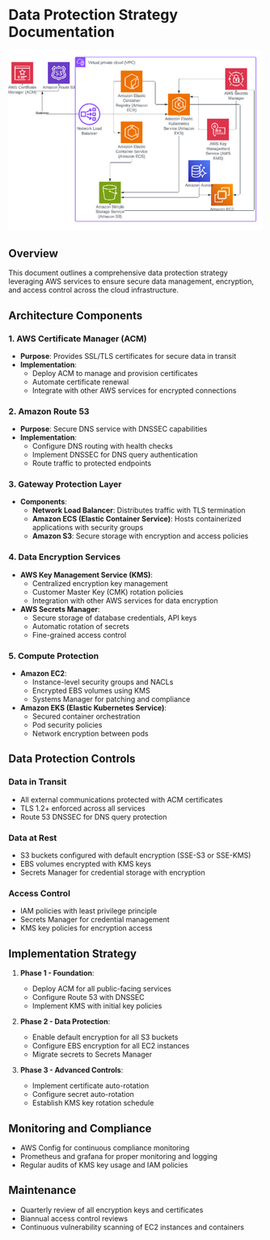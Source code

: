 # Data Protection Strategy Documentation

![AWS Data Protection Architecture](data-chart.png)


## Overview
This document outlines a comprehensive data protection strategy leveraging AWS services to ensure secure data management, encryption, and access control across the cloud infrastructure.

## Architecture Components

### 1. AWS Certificate Manager (ACM)
- **Purpose**: Provides SSL/TLS certificates for secure data in transit
- **Implementation**:
  - Deploy ACM to manage and provision certificates
  - Automate certificate renewal
  - Integrate with other AWS services for encrypted connections

### 2. Amazon Route 53
- **Purpose**: Secure DNS service with DNSSEC capabilities
- **Implementation**:
  - Configure DNS routing with health checks
  - Implement DNSSEC for DNS query authentication
  - Route traffic to protected endpoints

### 3. Gateway Protection Layer
- **Components**:
  - **Network Load Balancer**: Distributes traffic with TLS termination
  - **Amazon ECS (Elastic Container Service)**: Hosts containerized applications with security groups
  - **Amazon S3**: Secure storage with encryption and access policies

### 4. Data Encryption Services
- **AWS Key Management Service (KMS)**:
  - Centralized encryption key management
  - Customer Master Key (CMK) rotation policies
  - Integration with other AWS services for data encryption
- **AWS Secrets Manager**:
  - Secure storage of database credentials, API keys
  - Automatic rotation of secrets
  - Fine-grained access control

### 5. Compute Protection
- **Amazon EC2**:
  - Instance-level security groups and NACLs
  - Encrypted EBS volumes using KMS
  - Systems Manager for patching and compliance
- **Amazon EKS (Elastic Kubernetes Service)**:
  - Secured container orchestration
  - Pod security policies
  - Network encryption between pods

## Data Protection Controls

### Data in Transit
- All external communications protected with ACM certificates
- TLS 1.2+ enforced across all services
- Route 53 DNSSEC for DNS query protection

### Data at Rest
- S3 buckets configured with default encryption (SSE-S3 or SSE-KMS)
- EBS volumes encrypted with KMS keys
- Secrets Manager for credential storage with encryption

### Access Control
- IAM policies with least privilege principle
- Secrets Manager for credential management
- KMS key policies for encryption access

## Implementation Strategy

1. **Phase 1 - Foundation**:
   - Deploy ACM for all public-facing services
   - Configure Route 53 with DNSSEC
   - Implement KMS with initial key policies

2. **Phase 2 - Data Protection**:
   - Enable default encryption for all S3 buckets
   - Configure EBS encryption for all EC2 instances
   - Migrate secrets to Secrets Manager

3. **Phase 3 - Advanced Controls**:
   - Implement certificate auto-rotation
   - Configure secret auto-rotation
   - Establish KMS key rotation schedule

## Monitoring and Compliance

- AWS Config for continuous compliance monitoring
- Prometheus and grafana for proper monitoring and logging
- Regular audits of KMS key usage and IAM policies

## Maintenance

- Quarterly review of all encryption keys and certificates
- Biannual access control reviews
- Continuous vulnerability scanning of EC2 instances and containers
